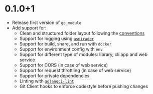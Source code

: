 # 0.1.0+1

- Release first version of `go_module`
- Add support for:
    - Clean and structured folder layout following the [conventions](https://github.com/-lavrapasse/docs/blob/master/go/conventions.md)
    - Support for logging using [`aspirador`](https://github.com/palavrapasse/aspirador)
    - Support for build, share, and run with `docker`
    - Support for environment config with `env`
    - Support for different type of modules: library, cli app and web service
    - Support for CORS (in case of web service)
    - Support for request throttling (in case of web service)
    - Support for private dependencies
    - Linting with [`golangci-lint`](https://github.com/palavrapasse/docs/blob/master/go/-nting-tools.md)
    - Git Client hooks to enforce codestyle before pushing changes
